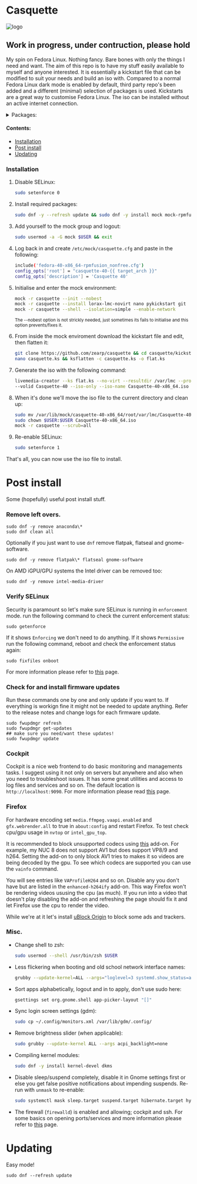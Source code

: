 # Casquette
![logo](https://github.com/zearp/casquette/assets/63272687/db2c3091-b286-4f00-b087-302f235f3ae7)

## Work in progress, under contruction, please hold

My spin on Fedora Linux. Nothing fancy. Bare bones with only the things I need and want. The aim of this repo is to have my stuff easily available to myself and anyone interested. It is essentially a kickstart file that can be modified to suit your needs and build an iso with. Compared to a normal Fedora Linux dark mode is enabled by default, third party repo's been added and a different (minimal) selection of packages is used. Kickstarts are a great way to customise Fedora Linux. The iso can be installed without an active internet connection.
<details>
  <summary>Packages:</summary>
  
  - GUI Stuff:
    - Cockpit, manage stuff (remotely) from your browser
    - Eye of Gnome image viewer
    - Evince document viewer
    - Flatseal to manage Flatpak permissions
    - gedit, simple text editor
    - Gnome disk utility
    - Gnome font vieuwer
    - Gnome schreenshot tool
    - Gnome software centre
    - Gnome system monitor
    - Gnome terminal
    - Gnome tweaks
    - Nautilus file manager
    - Plymouth spinner boot theme
  - Shell utils:
    - bat 🦀
    - btop
    - eza 🦀
    - grubby
    - htop
    - nano
    - nvme-cli
    - pciutils
    - pfetch 🦀
    - usbutils
    - ripgrep 🦀
    - rsync
    - wget
    - zsh
    - and many others!
  - Extra repo's:
    - RPM Fusion
    - Flatpaks via the Gnome software centre

</details>

#### Contents:
* [Installation](#installation)
* [Post install](#post-install)
* [Updating](#updating)

### Installation
1. Disable SELinux:
   ```sh
   sudo setenforce 0
   ```
2. Install required packages:
   ```sh
   sudo dnf -y --refresh update && sudo dnf -y install mock mock-rpmfusion-free mock-rpmfusion-nonfree
   ```
3. Add yourself to the mock group and logout:
   ```sh
   sudo usermod -a -G mock $USER && exit
   ```
4. Log back in and create ```/etc/mock/casquette.cfg``` and paste in the following:
   ```sh
   include('fedora-40-x86_64-rpmfusion_nonfree.cfg')
   config_opts['root'] = "casquette-40-{{ target_arch }}"
   config_opts['description'] = 'Casquette 40'
   ```
5. Initialise and enter the mock environment:
   ```sh
   mock -r casquette --init --nobest
   mock -r casquette --install lorax-lmc-novirt nano pykickstart git
   mock -r casquette --shell --isolation=simple --enable-network
   ```
   <sup>The --nobest option is not strickly needed, just sometimes its fails to initialise and this option prevents/fixes it.</sup>
   
6. From inside the mock enviroment download the kickstart file and edit, then flatten it:
   ```sh
   git clone https://github.com/zearp/casquette && cd casquette/kickstart
   nano casquette.ks && ksflatten -c casquette.ks -o flat.ks
   ```
7. Generate the iso with the following command:
   ```sh
   livemedia-creator --ks flat.ks --no-virt --resultdir /var/lmc --project="Casquette" --make-iso \
   --volid Casquette-40 --iso-only --iso-name Casquette-40-x86_64.iso --releasever=40 --macboot && exit
   ```
8. When it's done we'll move the iso file to the current directory and clean up:
   ```sh
   sudo mv /var/lib/mock/casquette-40-x86_64/root/var/lmc/Casquette-40-x86_64.iso .
   sudo chown $USER:$USER Casquette-40-x86_64.iso
   mock -r casquette --scrub=all
   ```
9. Re-enable SELinux:
   ```sh
   sudo setenforce 1
   ```
That's all, you can now use the iso file to install.

# Post install
Some (hopefully) useful post install stuff.

### Remove left overs.
```
sudo dnf -y remove anaconda\*
sudo dnf clean all
```
Optionally if you just want to use ```dnf``` remove flatpak, flatseal and gnome-software.
```
sudo dnf -y remove flatpak\* flatseal gnome-software
```
On AMD iGPU/GPU systems the Intel driver can be removed too:
```
sudo dnf -y remove intel-media-driver
```

### Verify SELinux
Security is paramount so let's make sure SELinux is running in ```enforcement``` mode. run the following command to check the current enforcement status:
```
sudo getenforce
```
If it shows ```Enforcing``` we don't need to do anything. If it shows ```Permissive``` run the following command, reboot and check the enforcement status again:
```
sudo fixfiles onboot
```
For more information please refer to [this](https://docs.rockylinux.org/guides/security/learning_selinux) page.

### Check for and install firmware updates
Run these commands one by one and only update if you want to. If everything is workign fine it might not be needed to update anything. Refer to the release notes and change logs for each firmware update.
```
sudo fwupdmgr refresh
sudo fwupdmgr get-updates
## make sure you need/want these updates!
sudo fwupdmgr update
```
### Cockpit
Cockpit is a nice web frontend to do basic monitoring and managements tasks. I suggest using it not only on servers but anywhere and also when you need to troubleshoot issues. It has some great utilities and access to log files and services and so on. The default location is ```http://localhost:9090```. For more information please read [this](https://www.redhat.com/sysadmin/intro-cockpit) page.

### Firefox
For hardware encoding set ```media.ffmpeg.vaapi.enabled``` and ```gfx.webrender.all``` to true in ```about:config``` and restart Firefox. To test check cpu/gpu usage in ```nvtop``` or ```intel_gpu_top```.

It is recommended to block unsupported codecs using [this](https://addons.mozilla.org/en-US/firefox/addon/enhanced-h264ify) add-on. For example, my NUC 8 does not support AV1 but does support VP8/9 and h264. Setting the add-on to only block AV1 tries to makes it so videos are being decoded by the gpu. To see which codecs are supported you can use the ```vainfo``` command.

You will see entries like ```VAProfileH264``` and so on. Disable any you don't have but are listed in the ```enhanced-h264ify``` add-on. This way Firefox won't be rendering videos ususing the cpu (as much). If you run into a video that doesn't play disabling the add-on and refreshing the page should fix it and let Firefox use the cpu to render the video.

While we're at it let's install [uBlock Origin](https://addons.mozilla.org/en-GB/firefox/addon/ublock-origin) to block some ads and trackers.

### Misc.
- Change shell to zsh:
  ```sh
  sudo usermod --shell /usr/bin/zsh $USER
  ```
- Less flickering when booting and old school network interface names:
  ```sh
  grubby --update-kernel=ALL --args="loglevel=3 systemd.show_status=auto rd.udev.log_level=3 vt.global_cursor_default=0 biosdevname=0 net.ifnames=0"
  ```
- Sort apps alphabetically, logout and in to apply, don't use sudo here:
  ```sh
  gsettings set org.gnome.shell app-picker-layout "[]"
  ```
- Sync login screen settings (gdm):
  ```sh
  sudo cp ~/.config/monitors.xml /var/lib/gdm/.config/
  ```
- Remove brightness slider (when applicable):
  ```sh
  sudo grubby --update-kernel ALL --args acpi_backlight=none
  ```
- Compiling kernel modules:
  ```sh
  sudo dnf -y install kernel-devel dkms
  ```
- Disable sleep/suspend completely, disable it in Gnome settings first or else you get false positive notifications about impending suspends. Re-run with ```unmask``` to re-enable:
  ```sh
  sudo systemctl mask sleep.target suspend.target hibernate.target hybrid-sleep.target
  ```
- The firewall (```firewalld```) is enabled and allowing; cockpit and ssh. For some basics on opening ports/services and more information please refer to [this](https://docs.rockylinux.org/guides/security/firewalld-beginners) page.

# Updating
Easy mode!
```
sudo dnf --refresh update
```

